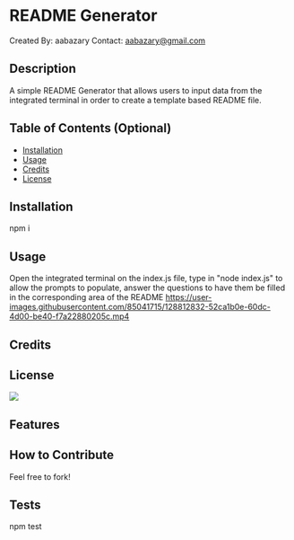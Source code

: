 # README Generator
Created By:
aabazary
Contact:
aabazary@gmail.com
## Description
A simple README Generator that allows users to input data from the integrated terminal in order to create a template based README file.
## Table of Contents (Optional)
- [Installation](#installation)
- [Usage](#usage)
- [Credits](#credits)
- [License](#license)
## Installation
npm i
## Usage
Open the integrated terminal on the index.js file, type in "node index.js" to allow the prompts to populate, answer the questions to have them be filled in the corresponding area of the README
https://user-images.githubusercontent.com/85041715/128812832-52ca1b0e-60dc-4d00-be40-f7a22880205c.mp4
## Credits
## License
![](https://img.shields.io/badge/MIT%20License-blue?style=flat-square)
## Features
## How to Contribute
Feel free to fork!
## Tests
npm test
